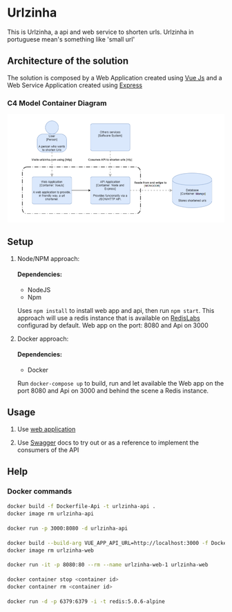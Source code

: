 # Urlzinha
  This is Urlzinha, a api and web service to shorten urls. Urlzinha in portuguese mean's something like 'small url'

## Architecture of the solution

The solution is composed by a Web Application created using [Vue Js](https://vuejs.org) and a Web Service Application created using [Express](https://vuejs.org)

### C4 Model Container Diagram
![Container Diagram](c4-model-container.png)


## Setup

1. Node/NPM approach:

    #### Dependencies:
    - NodeJS
    - Npm    
    
    Uses `npm install` to install web app and api, then run `npm start`. This approach will use a redis instance that is available on [RedisLabs](https://redislabs.com) configurad by default. Web app on the port: 8080 and Api on 3000

2. Docker approach:

    #### Dependencies:
    - Docker 

    Run `docker-compose up` to build, run and let available the Web app on the port 8080 and Api on 3000 and behind the scene a Redis instance. 

## Usage

1. Use [web application](http://localhost:8080) 

2. Use [Swagger](http://localhost:3000/api-docs) docs to try out or as a reference to implement the consumers of the API


## Help
### Docker commands
```sh
docker build -f Dockerfile-Api -t urlzinha-api .
docker image rm urlzinha-api

docker run -p 3000:8080 -d urlzinha-api

docker build --build-arg VUE_APP_API_URL=http://localhost:3000 -f Dockerfile-Web -t urlzinha-web .
docker image rm urlzinha-web

docker run -it -p 8080:80 --rm --name urlzinha-web-1 urlzinha-web

docker container stop <container id>  
docker container rm <container id>

docker run -d -p 6379:6379 -i -t redis:5.0.6-alpine
```
